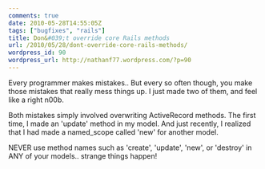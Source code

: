 ```yaml
---
comments: true
date: 2010-05-28T14:55:05Z
tags: ["bugfixes", "rails"]
title: Don&#039;t override core Rails methods
url: /2010/05/28/dont-override-core-rails-methods/
wordpress_id: 90
wordpress_url: http://nathanf77.wordpress.com/?p=90
---
```


Every programmer makes mistakes.. But every so often though, you make those mistakes that really mess things up. I just made two of them, and feel like a right n00b.

Both mistakes simply involved overwriting ActiveRecord methods.
The first time, I made an 'update' method in my model. And just recently, I realized that I had made a named_scope called 'new' for another model.

NEVER use method names such as 'create', 'update', 'new', or 'destroy' in ANY of your models.. strange things happen!

